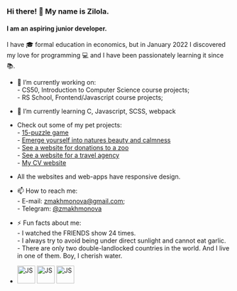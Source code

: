 ### Hi there! 👋 My name is Zilola.
#### I am an aspiring junior developer.
I have :mortar_board: formal education in economics, but in January 2022 I discovered my love for programming :computer: and I have been passionately learning it since :books:.

- :blue_book: I’m currently working on: </br>
         - CS50, Introduction to Computer Science course projects;</br>
         - RS School, Frontend/Javascript course projects; </br>

- 🌱 I’m currently learning C, Javascript, SCSS, webpack 

- Check out some of my pet projects:</br>
         - [15-puzzle game](https://zilola08.github.io/fifteen-puzzle-game) </br>
         - [Emerge yourself into natures beauty and calmness](https://zilola08.github.io/nature-sounds/)</br>
         - [See a website for donations to a zoo](https://zilola08.github.io/online-zoo/pages/main/)</br>
         - [See a website for a travel agency](https://zilola08.github.io/travel/)</br>
         - [My CV website](https://zilola08.github.io/CV-Zilola-Makhmonova/)
         
* All the websites and web-apps have responsive design.</br>

- 📫 How to reach me: </br>
         - E-mail: zmakhmonova@gmail.com;</br>
         - Telegram: [@zmakhmonova](https://t.me/zmakhmonova) </br>

- ⚡ Fun facts about me: </br>
         - I watched the FRIENDS show 24 times.</br>
         - I always try to avoid being under direct sunlight and cannot eat garlic.</br>
         - There are only two double-landlocked countries in the world. And I live in one of them. Boy, I cherish water.</br>

         
- <img src='https://user-images.githubusercontent.com/44432264/223957461-e78203f8-0069-41c1-99ce-99abae8eecba.png' alt='JS' height='40px' width='40px'> <img src='https://user-images.githubusercontent.com/44432264/223958844-d269b792-1d6d-4fc6-9e59-94c1e0b06990.png' alt='JS' height='40px' width='40px'> <img src='https://user-images.githubusercontent.com/44432264/223959125-e32d9f83-518c-48bd-ad86-559f5851a2ae.png' alt='JS' height='40px' width='40px'> 


